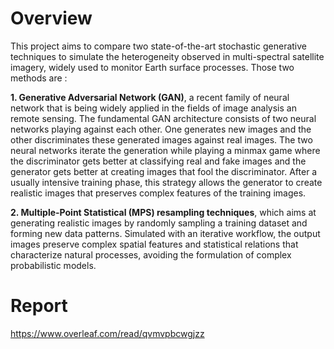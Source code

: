 # Overview

This project aims to compare two state-of-the-art stochastic generative techniques to
simulate the heterogeneity observed in multi-spectral satellite imagery, widely
used to monitor Earth surface processes. Those two methods are : 

**1. Generative Adversarial Network (GAN)**, a recent family of neural network that is being widely applied in the fields of
image analysis an remote sensing. The fundamental GAN architecture consists of two neural networks playing against each other. One generates new images and the other discriminates these generated images against real images. The two neural networks iterate the generation while playing a minmax game where the discriminator gets better at classifying real and fake images and the generator gets better at creating images that fool the discriminator. After a usually intensive training phase, this strategy allows the generator to create realistic images that preserves complex features of the training images.

**2. Multiple-Point Statistical (MPS) resampling techniques**, which aims at generating realistic images by randomly sampling a training dataset and forming new data patterns. Simulated with an iterative workflow, the output images preserve complex spatial features and statistical relations that characterize natural processes, avoiding the formulation of complex probabilistic models.

# Report 

https://www.overleaf.com/read/qvmvpbcwgjzz
